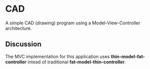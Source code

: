 # CAD

A simple CAD (drawing) program using a Model-View-Controller architecture.

## Discussion

The MVC implementation for this application uses **thin-model-fat-controller** intead of traditional **fat-model-thin-controller**.
